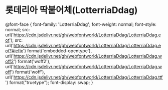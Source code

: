 # 롯데리아 딱붙어체(LotterriaDdag)

@font-face {
    font-family: 'LotterriaDdag';
    font-weight: normal;
    font-style: normal;
    src: url('https://cdn.jsdelivr.net/gh/webfontworld/LotterriaDdag/LotterriaDdag.eot');
    src: url('https://cdn.jsdelivr.net/gh/webfontworld/LotterriaDdag/LotterriaDdag.eot?#iefix') format('embedded-opentype'),
         url('https://cdn.jsdelivr.net/gh/webfontworld/LotterriaDdag/LotterriaDdag.woff2') format('woff2'),
         url('https://cdn.jsdelivr.net/gh/webfontworld/LotterriaDdag/LotterriaDdag.woff') format('woff'),
         url('https://cdn.jsdelivr.net/gh/webfontworld/LotterriaDdag/LotterriaDdag.ttf') format("truetype");
    font-display: swap;
} 
